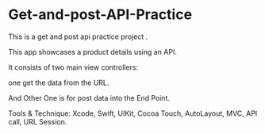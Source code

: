 # Get-and-post-API-Practice

This is a get and post api practice project .

This app showcases a product details using an API. 

It consists of two main view controllers:

one get the data from the URL.

And Other One is for post data into the End Point.

Tools & Technique: Xcode, Swift, UIKit, Cocoa Touch, AutoLayout, MVC, API call, URL Session.

